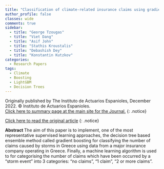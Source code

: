 ```yaml
---
title: "Classification of climate-related insurance claims using gradient boosting"
author_profile: false 
classes: wide
comments: true
sidebar:
  - title: "George Tzougas"
  - title: "Viet Dang"
  - title: "Asif John"
  - title: "Stathis Kroustalis" 
  - title: "Debashish Dey"
  - title: "Konstantin Kutzkov"
categories:
  - Research Papers
tags:
  - Climate
  - Boosting
  - LightGBM
  - Decision Trees
---
```


Originally published by The Instituto de Actuarios Espanioles, December 2022. © Instituto de Actuarios Espanioles. <br>
<a href="https://www.actuarios.org/anales2022_6/)"> Click here to summary page at the main site for the Journal.</a>
{: .notice}

<a href="https://www.actuarios.org/wp-content/uploads/2021/07/ANALES_IAE062022_149-168.pdf?fbclid=IwAR3zywUlstQ0THteaaQ36M_cYlhUHAxMUd6XE8qOv5uaatGJqQw2XN_vXqY)"> Click here to read the original article</a>
{: .notice}

<b> Abstract </b>
The aim of this paper is to implement, one of the most representative supervised learning approaches, the decision tree based ensemble method called gradient boosting for classifying the number of claims caused by storms in Greece using data from a major insurance company operating in Greece. Finally, a machine learning algorithm is used to for categorising the number of claims which have been occurred by a “storm event” into 3 categories: “no claims”, “1 claim”, “2 or more claims”.



